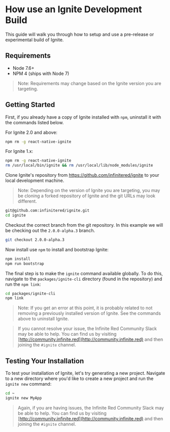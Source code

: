 # How use an Ignite Development Build

This guide will walk you through how to setup and use a pre-release or experimental build of Ignite.

## Requirements

* Node 7.6+
* NPM 4 (ships with Node 7)

> Note: Requirements may change based on the Ignite version you are targeting.

## Getting Started

First, if you already have a copy of Ignite installed with `npm`, uninstall it with the commands listed below.

For Ignite 2.0 and above:
```sh
npm rm -g react-native-ignite
```

For Ignite 1.x:
```sh
npm rm -g react-native-ignite
rm /usr/local/bin/ignite && rm /usr/local/lib/node_modules/ignite
```

Clone Ignite's repository from https://github.com/infinitered/ignite to your local development machine.

> Note: Depending on the version of Ignite you are targeting, you may be cloning a forked repository of Ignite and the git URLs may look different.

```sh
git@github.com:infinitered/ignite.git
cd ignite
```

Checkout the correct branch from the git repository. In this example we will be checking out the `2.0.0-alpha.3` branch.

```sh
git checkout 2.0.0-alpha.3
```

Now install use `npm` to install and bootstrap Ignite:

```sh
npm install
npm run bootstrap
```

The final step is to make the `ignite` command available globally. To do this, navigate to the `packages/ignite-cli` directory (found in the repository) and run the `npm link`:

```sh
cd packages/ignite-cli
npm link
```

>Note: If you get an error at this point, it is probably related to not removing a previously installed version of Ignite. See the commands above to uninstall Ignite.

>If you cannot resolve your issue, the Infinite Red Community Slack may be able to help. You can find us by visiting [http://community.infinite.red](http://community.infinite.red) and then joining the `#ignite` channel.

## Testing Your Installation

To test your installation of Ignite, let's try generating a new project. Navigate to a new directory where you'd like to create a new project and run the `ignite new` command:

```sh
cd ~
ignite new MyApp
```

>Again, if you are having issues, the Infinite Red Community Slack may be able to help. You can find us by visiting [http://community.infinite.red](http://community.infinite.red) and then joining the `#ignite` channel.
